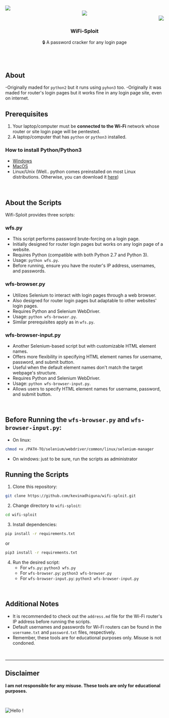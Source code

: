 <br />
<div align="left" height="200px" width="200px">
  <img src="https://github.com/d4v1-sudo/wifi-sploit/blob/master/assets/router.jpg" />
</div>
<div align="center" height="200px" width="200px">
  <img src="https://github.com/d4v1-sudo/wifi-sploit/blob/master/assets/slash.png" />
</div>
<div align="right" height="200px" width="200px">
  <img src="https://github.com/d4v1-sudo/wifi-sploit/blob/master/assets/www.jpg" />
</div>
  <h3 align="center">WiFi-Sploit</h3>

  <p align="center">
   🔒 A password cracker for any login page
  </p>


<br />

<br />

## About

-Originally maded for `python2` but it runs using `pyhon3` too.
-Originally it was maded for router's login pages but it works fine in any login page site, even on internet.

## Prerequisites

1. Your laptop/computer must be **connected to the Wi-Fi** network whose router or site login page will be pentested.
2. A laptop/computer that has `python` or `python3` installed.

### How to install Python/Python3

- [Windows](https://www.python.org/downloads/windows/)
- [MacOS](https://www.python.org/downloads/macos/)
- Linux/Unix (Well.. python comes preinstalled on most Linux distributions. Otherwise, you can download it [here](https://www.python.org/downloads/source/))

<br />

## About the Scripts

Wifi-Sploit provides three scripts:

### wfs.py

- This script performs password brute-forcing on a login page.
- Initially designed for router login pages but works on any login page of a website.
- Requires Python (compatible with both Python 2.7 and Python 3).
- Usage: `python wfs.py`.
- Before running, ensure you have the router's IP address, usernames, and passwords.

### wfs-browser.py

- Utilizes Selenium to interact with login pages through a web browser.
- Also designed for router login pages but adaptable to other websites' login pages.
- Requires Python and Selenium WebDriver.
- Usage: `python wfs-browser.py`.
- Similar prerequisites apply as in `wfs.py`.

### wfs-browser-input.py

- Another Selenium-based script but with customizable HTML element names.
- Offers more flexibility in specifying HTML element names for username, password, and submit button.
- Useful when the default element names don't match the target webpage's structure.
- Requires Python and Selenium WebDriver.
- Usage: `python wfs-browser-input.py`.
- Allows users to specify HTML element names for username, password, and submit button.

<br />

## Before Running the `wfs-browser.py` and `wfs-browser-input.py`:

- On linux:
```bash
chmod +x /PATH-TO/selenium/webdriver/common/linux/selenium-manager
```
- On windows: just to be sure, run the scripts as administrator

## Running the Scripts

1. Clone this repository:
```bash
git clone https://github.com/kevinadhiguna/wifi-sploit.git
```

2. Change directory to `wifi-sploit`:
```bash
cd wifi-sploit
```

3. Install dependencies:
```bash
pip install -r requirements.txt
```
or
```bash
pip3 install -r requirements.txt
```

4. Run the desired script:
   - For `wfs.py`: `python3 wfs.py`
   - For `wfs-browser.py`: `python3 wfs-browser.py`
   - For `wfs-browser-input.py`: `python3 wfs-browser-input.py`

<br />

## Additional Notes

- It is recommended to check out the `address.md` file for the Wi-Fi router's IP address before running the scripts.
- Default usernames and passwords for Wi-Fi routers can be found in the `username.txt` and `password.txt` files, respectively.
- Remember, these tools are for educational purposes only. Misuse is not condoned.

<br />
<hr />

## Disclaimer

<b>I am not responsible for any misuse. These tools are only for educational purposes.</b>

<br />

![Hello !](https://api.visitorbadge.io/api/VisitorHit?user=kevinadhiguna&repo=wifi-sploit&label=thanks%20for%20dropping%20in%20!&labelColor=%23000000&countColor=%23FFFFFF)
